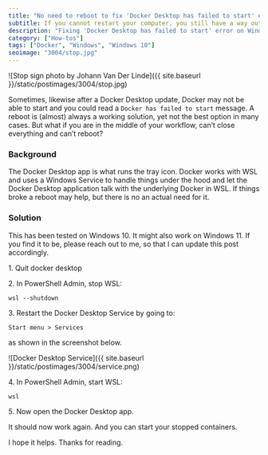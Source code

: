 ```yaml
---
title: "No need to reboot to fix 'Docker Desktop has failed to start' error"
subtitle: If you cannot restart your computer, you still have a way out. Tested on Windows 10.
description: "Fixing 'Docker Desktop has failed to start' error on Windows without rebooting Tested on Windows 10."
category: ["How-tos"]
tags: ["Docker", "Windows", "Windows 10"]
seoimage: "3004/stop.jpg"
---
```


![Stop sign photo by Johann Van Der Linde]({{ site.baseurl }}/static/postimages/3004/stop.jpg)

Sometimes, likewise after a Docker Desktop update, Docker may not be able to start and you could read a `Docker has failed to start` message. A reboot is (almost) always a working solution, yet not the best option in many cases. But what if you are in the middle of your workflow, can’t close everything and can’t reboot?

### Background

The Docker Desktop app is what runs the tray icon. Docker works with WSL and uses a Windows Service to handle things under the hood and let the Docker Desktop application talk with the underlying Docker in WSL. If things broke a reboot may help, but there is no an actual need for it.

### Solution

This has been tested on Windows 10. It might also work on Windows 11. If you find it to be, please reach out to me, so that I can update this post accordingly.

1\. Quit docker desktop

2\. In PowerShell Admin, stop WSL:

```
wsl --shutdown
```

3\. Restart the Docker Desktop Service by going to:

```
Start menu > Services
```

as shown in the screenshot below.

![Docker Desktop Service]({{ site.baseurl }}/static/postimages/3004/service.png)

4\. In PowerShell Admin, start WSL:

```
wsl
```

5\. Now open the Docker Desktop app.

It should now work again. And you can start your stopped containers.

I hope it helps. Thanks for reading.
